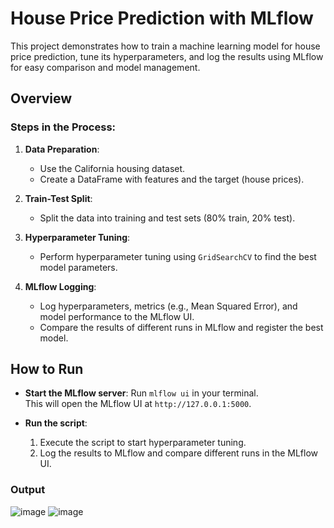 # House Price Prediction with MLflow

This project demonstrates how to train a machine learning model for house price prediction, tune its hyperparameters, and log the results using MLflow for easy comparison and model management.

## Overview

### Steps in the Process:
1. **Data Preparation**:
   - Use the California housing dataset.
   - Create a DataFrame with features and the target (house prices).

2. **Train-Test Split**:
   - Split the data into training and test sets (80% train, 20% test).

3. **Hyperparameter Tuning**:
   - Perform hyperparameter tuning using `GridSearchCV` to find the best model parameters.

4. **MLflow Logging**:
   - Log hyperparameters, metrics (e.g., Mean Squared Error), and model performance to the MLflow UI.
   - Compare the results of different runs in MLflow and register the best model.

## How to Run

- **Start the MLflow server**: Run `mlflow ui` in your terminal.  
  This will open the MLflow UI at `http://127.0.0.1:5000`.

- **Run the script**:
   1. Execute the script to start hyperparameter tuning.
   2. Log the results to MLflow and compare different runs in the MLflow UI.

### Output 
![image](https://github.com/user-attachments/assets/1b5a1ce8-b007-478a-a91a-d68f75b6734f)
![image](https://github.com/user-attachments/assets/adf5b73d-9461-4ebd-b3dd-dd9f848c7273)

